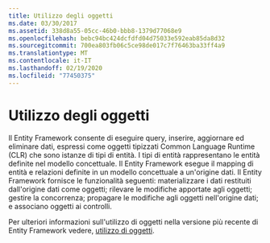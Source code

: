 ```yaml
---
title: Utilizzo degli oggetti
ms.date: 03/30/2017
ms.assetid: 338d8a55-05cc-46b0-bbb8-1379d77068e9
ms.openlocfilehash: bebc94bc424dcfdfd04d75033e592eab85da8d32
ms.sourcegitcommit: 700ea803fb06c5ce98de017c7f76463ba33ff4a9
ms.translationtype: MT
ms.contentlocale: it-IT
ms.lasthandoff: 02/19/2020
ms.locfileid: "77450375"
---
```

# <a name="working-with-objects"></a>Utilizzo degli oggetti
Il Entity Framework consente di eseguire query, inserire, aggiornare ed eliminare dati, espressi come oggetti tipizzati Common Language Runtime (CLR) che sono istanze di tipi di entità. I tipi di entità rappresentano le entità definite nel modello concettuale. Il Entity Framework esegue il mapping di entità e relazioni definite in un modello concettuale a un'origine dati. Il Entity Framework fornisce le funzionalità seguenti: materializzare i dati restituiti dall'origine dati come oggetti; rilevare le modifiche apportate agli oggetti; gestire la concorrenza; propagare le modifiche agli oggetti nell'origine dati; e associano oggetti ai controlli.  
  
 Per ulteriori informazioni sull'utilizzo di oggetti nella versione più recente di Entity Framework vedere, [utilizzo di oggetti](https://docs.microsoft.com/previous-versions/gg696163(v=vs.103)).
